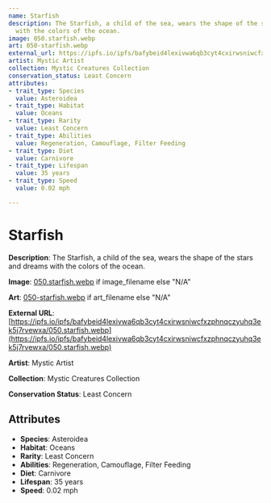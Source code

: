 ```yaml
---
name: Starfish
description: The Starfish, a child of the sea, wears the shape of the stars and dreams
  with the colors of the ocean.
image: 050.starfish.webp
art: 050-starfish.webp
external_url: https://ipfs.io/ipfs/bafybeid4lexivwa6qb3cyt4cxirwsniwcfxzphnqczyuhq3ek5j7rvewxa/050.starfish.webp
artist: Mystic Artist
collection: Mystic Creatures Collection
conservation_status: Least Concern
attributes:
- trait_type: Species
  value: Asteroidea
- trait_type: Habitat
  value: Oceans
- trait_type: Rarity
  value: Least Concern
- trait_type: Abilities
  value: Regeneration, Camouflage, Filter Feeding
- trait_type: Diet
  value: Carnivore
- trait_type: Lifespan
  value: 35 years
- trait_type: Speed
  value: 0.02 mph

---
```


# Starfish

**Description**: The Starfish, a child of the sea, wears the shape of the stars and dreams with the colors of the ocean.

**Image**: [050.starfish.webp](./050.starfish.webp) if image_filename else "N/A"

**Art**: [050-starfish.webp](./050-starfish.webp) if art_filename else "N/A"

**External URL**: [https://ipfs.io/ipfs/bafybeid4lexivwa6qb3cyt4cxirwsniwcfxzphnqczyuhq3ek5j7rvewxa/050.starfish.webp](https://ipfs.io/ipfs/bafybeid4lexivwa6qb3cyt4cxirwsniwcfxzphnqczyuhq3ek5j7rvewxa/050.starfish.webp)

**Artist**: Mystic Artist

**Collection**: Mystic Creatures Collection

**Conservation Status**: Least Concern

## Attributes
- **Species**: Asteroidea
- **Habitat**: Oceans
- **Rarity**: Least Concern
- **Abilities**: Regeneration, Camouflage, Filter Feeding
- **Diet**: Carnivore
- **Lifespan**: 35 years
- **Speed**: 0.02 mph
